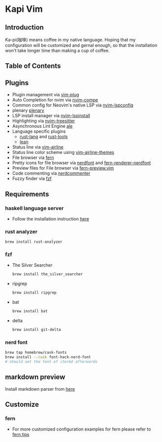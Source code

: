 # Kapi Vim

## Introduction
  Ka-pi(咖啡) means coffee in my native language. Hoping that my configuration will be customized and gernal enough,
  so that the installation won't take longer time than making a cup of coffee.
  
## Table of Contents


## Plugins

- Plugin management via [vim-plug](https://github.com/junegunn/vim-plug)
- Auto Completion for nvim via [nvim-compe](https://github.com/hrsh7th/nvim-compe)
- Common config for Neovim's native LSP via [nvim-lspconfig](https://github.com/neovim/nvim-lspconfig)
- plenary [plenary]('https://github.com/nvim-lua/plenary.nvim')
- LSP install manager via [nvim-lspinstall](https://github.com/kabouzeid/nvim-lspinstall)
- Highlighting via [nvim-treesitter](https://github.com/nvim-treesitter/nvim-treesitter)
- Asynchronous Lint Engine [ale](https://github.com/dense-analysis/ale)
- Language specific plugins
    - [rust-lang](https://github.com/rust-lang/rust.vim) and [rust-tools](https://github.com/simrat39/rust-tools.nvim)
    - [lean](https://github.com/Julian/lean.nvim)
- Status line via [vim-airline](https://github.com/vim-airline/vim-airline)
- Status line color scheme using [vim-airline-themes](https://github.com/vim-airline/vim-airline-themes)
- File browser via [fern](https://github.com/lambdalisue/fern.vim)
- Pretty icons for file browser via [nerdfont](https://github.com/lambdalisue/nerdfont.vim) and [fern-renderer-nerdfont](https://github.com/lambdalisue/fern-renderer-nerdfont.vim)
- Preview files for File browser via [fern-preview.vim](https://github.com/yuki-yano/fern-preview.vim)
- Code commenting via [nerdcommenter](https://github.com/preservim/nerdcommenter)
- Fuzzy finder via [fzf](https://github.com/junegunn/fzf)

## Requirements

### haskell language server
- Follow the installation instruction [here](https://github.com/haskell/haskell-language-server#installatio)

### rust analyzer
```sh
brew install rust-analyzer
```

### fzf
- The Silver Searcher
    ```sh
    brew install the_silver_searcher
    ```

- ripgrep
    ```sh
    brew install ripgrep
    ```

- bat
    ```sh
    brew install bat
    ```

- delta
    ```sh 
    brew install git-delta
    ```

### nerd font
```sh
brew tap homebrew/cask-fonts
brew install --cask font-hack-nerd-font
# should set the font of iterm2 afterwards
```

## markdown preview
Install markdown parser from [here](https://github.com/MichaelMure/mdr/releases)

## Customize

### fern 
- For more customized configuration examples for fern please refer to [fern tips](https://github.com/lambdalisue/fern.vim/wiki/Tips)

